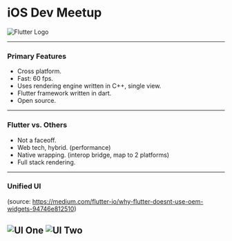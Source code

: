 # iOS Dev Meetup

![Flutter Logo](https://cdn.arstechnica.net/wp-content/uploads/2018/06/7-2-1.jpg)

---

### Primary Features

- Cross platform.
- Fast: 60 fps.
- Uses rendering engine written in C++, single view.
- Flutter framework written in dart.
- Open source.

---

### Flutter vs. Others

- Not a faceoff.
- Web tech, hybrid. (performance)
- Native wrapping. (interop bridge, map to 2 platforms)
- Full stack rendering.

---

### Unified UI
(source: https://medium.com/flutter-io/why-flutter-doesnt-use-oem-widgets-94746e812510)

![UI One](https://cdn-images-1.medium.com/max/600/1*xIdaloHvQPE78oAXLJ7Rzg.png)
![UI Two](https://cdn-images-1.medium.com/max/600/1*cxcLBy8_MnUprKE_JliA7w.png)
---
